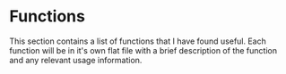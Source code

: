 # Functions

This section contains a list of functions that I have found useful.  Each function will be in it's own flat file with
a brief description of the function and any relevant usage information.